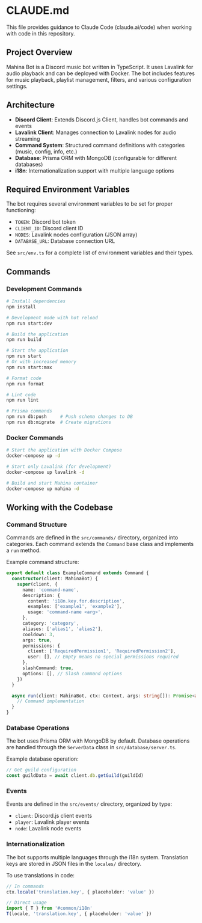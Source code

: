 # CLAUDE.md

This file provides guidance to Claude Code (claude.ai/code) when working with code in this repository.

## Project Overview

Mahina Bot is a Discord music bot written in TypeScript. It uses Lavalink for audio playback and can be deployed with
Docker. The bot includes features for music playback, playlist management, filters, and various configuration settings.

## Architecture

- **Discord Client**: Extends Discord.js Client, handles bot commands and events
- **Lavalink Client**: Manages connection to Lavalink nodes for audio streaming
- **Command System**: Structured command definitions with categories (music, config, info, etc.)
- **Database**: Prisma ORM with MongoDB (configurable for different databases)
- **i18n**: Internationalization support with multiple language options

## Required Environment Variables

The bot requires several environment variables to be set for proper functioning:

- `TOKEN`: Discord bot token
- `CLIENT_ID`: Discord client ID
- `NODES`: Lavalink nodes configuration (JSON array)
- `DATABASE_URL`: Database connection URL

See `src/env.ts` for a complete list of environment variables and their types.

## Commands

### Development Commands

```bash
# Install dependencies
npm install

# Development mode with hot reload
npm run start:dev

# Build the application
npm run build

# Start the application
npm run start
# Or with increased memory
npm run start:max

# Format code
npm run format

# Lint code
npm run lint

# Prisma commands
npm run db:push     # Push schema changes to DB
npm run db:migrate  # Create migrations
```

### Docker Commands

```bash
# Start the application with Docker Compose
docker-compose up -d

# Start only Lavalink (for development)
docker-compose up lavalink -d

# Build and start Mahina container
docker-compose up mahina -d
```

## Working with the Codebase

### Command Structure

Commands are defined in the `src/commands/` directory, organized into categories. Each command extends the `Command`
base class and implements a `run` method.

Example command structure:

```typescript
export default class ExampleCommand extends Command {
  constructor(client: MahinaBot) {
    super(client, {
      name: 'command-name',
      description: {
        content: 'i18n.key.for.description',
        examples: ['example1', 'example2'],
        usage: 'command-name <arg>',
      },
      category: 'category',
      aliases: ['alias1', 'alias2'],
      cooldown: 3,
      args: true,
      permissions: {
        client: ['RequiredPermission1', 'RequiredPermission2'],
        user: [], // Empty means no special permissions required
      },
      slashCommand: true,
      options: [], // Slash command options
    })
  }

  async run(client: MahinaBot, ctx: Context, args: string[]): Promise<any> {
    // Command implementation
  }
}
```

### Database Operations

The bot uses Prisma ORM with MongoDB by default. Database operations are handled through the `ServerData` class in
`src/database/server.ts`.

Example database operation:

```typescript
// Get guild configuration
const guildData = await client.db.getGuild(guildId)
```

### Events

Events are defined in the `src/events/` directory, organized by type:

- `client`: Discord.js client events
- `player`: Lavalink player events
- `node`: Lavalink node events

### Internationalization

The bot supports multiple languages through the i18n system. Translation keys are stored in JSON files in the `locales/`
directory.

To use translations in code:

```typescript
// In commands
ctx.locale('translation.key', { placeholder: 'value' })

// Direct usage
import { T } from '#common/i18n'
T(locale, 'translation.key', { placeholder: 'value' })
```
